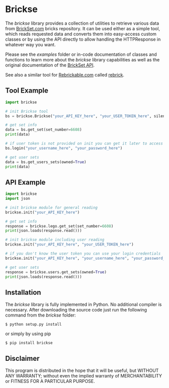 # Brickse

The *brickse* library provides a collection of utilities to retrieve various data from
[BrickSet.com](https://brickset.com/) bricks repository. It can be used either as a simple tool, which reads
requested data and converts them into easy-access custom classes or by using the API directly to allow handling the
HTTPResponse in whatever way you want.

Please see the *examples* folder or in-code documentation of classes and functions to learn more about the *brickse*
library capabilities as well as the original documentation of the
[BrickSet API](https://brickset.com/article/52664/api-version-3-documentation).

See also a similar tool for [Rebrickable.com](https://rebrickable.com/) called [rebrick](https://github.com/xxao/rebrick).


## Tool Example

```python
import brickse

# init Brickse tool
bs = brickse.Brickse("your_API_KEY_here", "your_USER_TOKEN_here", silent=True)

# get set info
data = bs.get_set(set_number=6608)
print(data)

# if user token is not provided on init you can get it later to access user data
bs.login("your_username_here", "your_password_here")

# get user sets
data = bs.get_users_sets(owned=True)
print(data)
```

## API Example

```python
import brickse
import json

# init brickse module for general reading
brickse.init("your_API_KEY_here")

# get set info
response = brickse.lego.get_set(set_number=6608)
print(json.loads(response.read()))

# init brickse module including user reading
brickse.init("your_API_KEY_here", "your_USER_TOKEN_here")

# if you don't know the user token you can use your login credentials
brickse.init("your_API_KEY_here", "your_username_here", "your_password_here")

# get user sets
response = brickse.users.get_sets(owned=True)
print(json.loads(response.read()))
```

## Installation

The *brickse* library is fully implemented in Python. No additional compiler is necessary. After downloading the source
code just run the following command from the *brickse* folder:

```$ python setup.py install```

or simply by using pip

```$ pip install brickse```


## Disclaimer

This program is distributed in the hope that it will be useful, but WITHOUT ANY WARRANTY; without even the implied
warranty of MERCHANTABILITY or FITNESS FOR A PARTICULAR PURPOSE.
